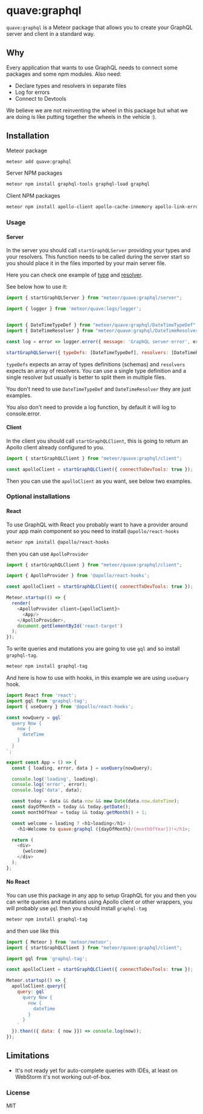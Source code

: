 # quave:graphql

`quave:graphql` is a Meteor package that allows you to create your GraphQL server and client in a standard way.
  
## Why
Every application that wants to use GraphQL needs to connect some packages and some npm modules. Also need:
- Declare types and resolvers in separate files
- Log for errors
- Connect to Devtools

We believe we are not reinventing the wheel in this package but what we are doing is like putting together the wheels in the vehicle :).
  
## Installation

Meteor package
```sh
meteor add quave:graphql
```
Server NPM packages
```sh
meteor npm install graphql-tools graphql-load graphql
```
Client NPM packages
```sh
meteor npm install apollo-client apollo-cache-inmemory apollo-link-error apollo-link-ddp
```

### Usage

#### Server
In the server you should call `startGraphQLServer` providing your types and your resolvers. This function needs to be called during the server start so you should place it in the files imported by your main server file.

Here you can check one example of [type](https://github.com/quavedev/graphql/blob/master/DateTimeTypeDef.js) and [resolver](https://github.com/quavedev/graphql/blob/master/DateTimeResolver.js).

See below how to use it:
```javascript
import { startGraphQLServer } from "meteor/quave:graphql/server";

import { logger } from 'meteor/quave:logs/logger';


import { DateTimeTypeDef } from "meteor/quave:graphql/DateTimeTypeDef";
import { DateTimeResolver } from "meteor/quave:graphql/DateTimeResolver";

const log = error => logger.error({ message: 'GraphQL server error', error })

startGraphQLServer({ typeDefs: [DateTimeTypeDef], resolvers: [DateTimeResolver], log });
```
`typeDefs` expects an array of types definitions (schemas) and `resolvers` expects an array of resolvers. You can use a single type definition and a single resolver but usually is better to split them in multiple files. 

You don't need to use `DateTimeTypeDef` and `DateTimeResolver` they are just examples.

You also don't need to provide a log function, by default it will log to console.error.

#### Client
In the client you should call `startGraphQLClient`, this is going to return an Apollo client already configured to you.
```javascript
import { startGraphQLClient } from "meteor/quave:graphql/client";

const apolloClient = startGraphQLClient({ connectToDevTools: true });
```
Then you can use the `apolloClient` as you want, see below two examples.
 
### Optional installations

#### React
To use GraphQL with React you probably want to have a provider around your app main component so you need to install `@apollo/react-hooks` 

```sh
meteor npm install @apollo/react-hooks
```

then you can use `ApolloProvider`

```javascript
import { startGraphQLClient } from "meteor/quave:graphql/client";

import { ApolloProvider } from '@apollo/react-hooks';

const apolloClient = startGraphQLClient({ connectToDevTools: true });

Meteor.startup(() => {
  render(
    <ApolloProvider client={apolloClient}>
      <App/>
    </ApolloProvider>, 
    document.getElementById('react-target')
  );
});
```

To write queries and mutations you are going to use `gql` and so install `graphql-tag`.

```sh
meteor npm install graphql-tag
```

And here is how to use with hooks, in this example we are using `useQuery` hook.

```javascript
import React from 'react';
import gql from 'graphql-tag';
import { useQuery } from '@apollo/react-hooks';

const nowQuery = gql`
  query Now {
    now {
      dateTime
    }
  }
`;

export const App = () => {
  const { loading, error, data } = useQuery(nowQuery);

  console.log('loading', loading);
  console.log('error', error);
  console.log('data', data);

  const today = data && data.now && new Date(data.now.dateTime);
  const dayOfMonth = today && today.getDate();
  const monthOfYear = today && today.getMonth() + 1;

  const welcome = loading ? <h1>loading</h1> :
    <h1>Welcome to quave:graphql ({dayOfMonth}/{monthOfYear})!</h1>;

  return (
    <div>
      {welcome}
    </div>
  );
};
```

#### No React
You can use this package in any app to setup GraphQL for you and then you can write queries and mutations using Apollo client or other wrappers, you will probably use `gql` then you should install `graphql-tag`

```sh
meteor npm install graphql-tag
```
and then use like this

```javascript
import { Meteor } from 'meteor/meteor';
import { startGraphQLClient } from "meteor/quave:graphql/client";

import gql from 'graphql-tag';

const apolloClient = startGraphQLClient({ connectToDevTools: true });

Meteor.startup(() => {
  apolloClient.query({
    query: gql`
      query Now {
        now {
          dateTime
        }
      }
    `
  }).then(({ data: { now }}) => console.log(now));
});
```

## Limitations
- It's not ready yet for auto-complete queries with IDEs, at least on WebStorm it's not working out-of-box.

### License

MIT
